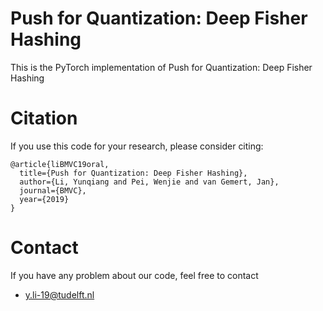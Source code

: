 # Push for Quantization: Deep Fisher Hashing
This is the PyTorch implementation of Push for Quantization: Deep Fisher Hashing

# Citation
If you use this code for your research, please consider citing:

```
@article{liBMVC19oral,
  title={Push for Quantization: Deep Fisher Hashing},
  author={Li, Yunqiang and Pei, Wenjie and van Gemert, Jan},
  journal={BMVC},
  year={2019}
}
```

# Contact
If you have any problem about our code, feel free to contact

 - y.li-19@tudelft.nl


